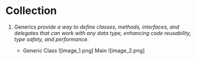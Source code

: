 # Collection 

1.  Generics 
	*provide a way to define classes, methods, interfaces, and delegates that can work with any data type, enhancing code reusability, type safety, and performance.*
	
	- Generic Class 
		![image_1.png]
		Main
		![image_2.png]
		